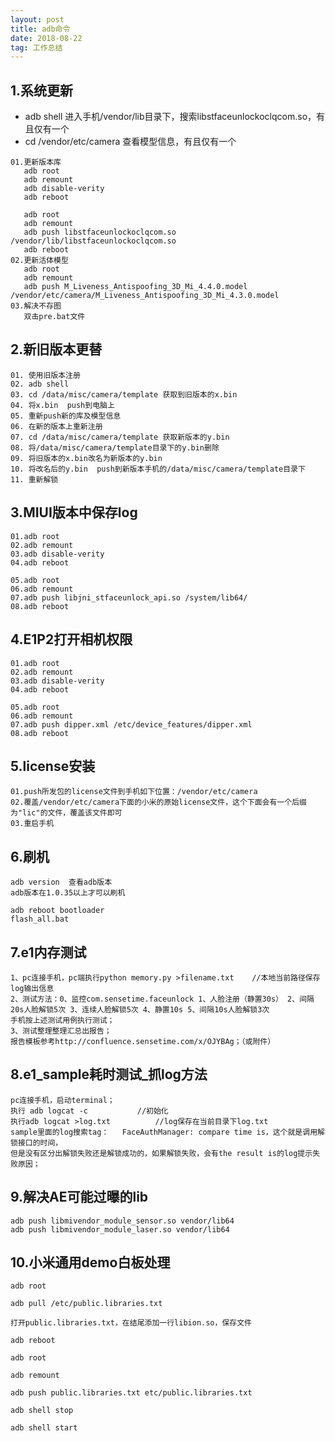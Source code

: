 ```yaml
---
layout: post
title: adb命令
date: 2018-08-22
tag: 工作总结
---
```

## 1.系统更新
- adb shell 进入手机/vendor/lib目录下，搜索libstfaceunlockoclqcom.so，有且仅有一个
- cd /vendor/etc/camera  查看模型信息，有且仅有一个

```
01.更新版本库
   adb root
   adb remount
   adb disable-verity
   adb reboot

   adb root
   adb remount
   adb push libstfaceunlockoclqcom.so /vendor/lib/libstfaceunlockoclqcom.so
   adb reboot
02.更新活体模型
   adb root
   adb remount
   adb push M_Liveness_Antispoofing_3D_Mi_4.4.0.model /vendor/etc/camera/M_Liveness_Antispoofing_3D_Mi_4.3.0.model
03.解决不存图
   双击pre.bat文件
```

## 2.新旧版本更替

```
01. 使用旧版本注册
02. adb shell
03. cd /data/misc/camera/template 获取到旧版本的x.bin
04. 将x.bin  push到电脑上
05. 重新push新的库及模型信息
06. 在新的版本上重新注册
07. cd /data/misc/camera/template 获取新版本的y.bin
08. 将/data/misc/camera/template目录下的y.bin删除
09. 将旧版本的x.bin改名为新版本的y.bin
10. 将改名后的y.bin  push到新版本手机的/data/misc/camera/template目录下
11. 重新解锁
```

## 3.MIUI版本中保存log

```
01.adb root
02.adb remount
03.adb disable-verity
04.adb reboot

05.adb root
06.adb remount
07.adb push libjni_stfaceunlock_api.so /system/lib64/
08.adb reboot
```

## 4.E1P2打开相机权限

```
01.adb root
02.adb remount
03.adb disable-verity
04.adb reboot

05.adb root
06.adb remount
07.adb push dipper.xml /etc/device_features/dipper.xml
08.adb reboot
```

## 5.license安装

```
01.push所发包的license文件到手机如下位置：/vendor/etc/camera
02.覆盖/vendor/etc/camera下面的小米的原始license文件，这个下面会有一个后缀为"lic"的文件，覆盖该文件即可
03.重启手机
```

## 6.刷机

```
adb version  查看adb版本
adb版本在1.0.35以上才可以刷机

adb reboot bootloader
flash_all.bat
```

## 7.e1内存测试

```
1、pc连接手机，pc端执行python memory.py >filename.txt    //本地当前路径保存log输出信息
2、测试方法：0、监控com.sensetime.faceunlock 1、人脸注册（静置30s） 2、间隔20s人脸解锁5次 3、连续人脸解锁5次 4、静置10s 5、间隔10s人脸解锁3次
手机按上述测试用例执行测试；
3、测试整理整理汇总出报告；
报告模板参考http://confluence.sensetime.com/x/OJYBAg；（或附件）
```

## 8.e1_sample耗时测试_抓log方法

```
pc连接手机，启动terminal；
执行 adb logcat -c           //初始化
执行adb logcat >log.txt          //log保存在当前目录下log.txt
sample里面的log搜索tag：   FaceAuthManager: compare time is，这个就是调用解锁接口的时间，
但是没有区分出解锁失败还是解锁成功的，如果解锁失败，会有the result is的log提示失败原因；
```

## 9.解决AE可能过曝的lib

```
adb push libmivendor_module_sensor.so vendor/lib64
adb push libmivendor_module_laser.so vendor/lib64
```

## 10.小米通用demo白板处理

```
adb root

adb pull /etc/public.libraries.txt

打开public.libraries.txt，在结尾添加一行libion.so，保存文件

adb reboot

adb root

adb remount

adb push public.libraries.txt etc/public.libraries.txt

adb shell stop

adb shell start
```
